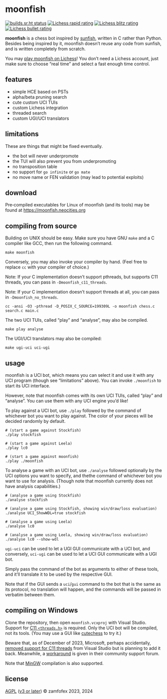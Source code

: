 <!-- moonfish is licensed under the AGPL (v3 or later) -->
<!-- copyright 2023, 2024 zamfofex -->

moonfish
===

[![builds.sr.ht status](https://builds.sr.ht/~zamfofex/moonfish/commits/main.svg)](https://builds.sr.ht/~zamfofex/moonfish/commits/main)
[![Lichess rapid rating](https://lichess-shield.vercel.app/api?username=munfish&format=rapid)](https://lichess.org/@/munfish/perf/rapid)
[![Lichess blitz rating](https://lichess-shield.vercel.app/api?username=munfish&format=blitz)](https://lichess.org/@/munfish/perf/blitz)
[![Lichess bullet rating](https://lichess-shield.vercel.app/api?username=munfish&format=bullet)](https://lichess.org/@/munfish/perf/bullet)

**moonfish** is a chess bot inspired by [sunfish], written in C rather than Python. Besides being inspired by it, moonfish doesn’t reuse any code from sunfish, and is written completely from scratch.

You may [play moonfish on Lichess]! You don’t need a Lichess account, just make sure to choose “real time” and select a fast enough time control.

[sunfish]: <https://github.com/thomasahle/sunfish>
[play moonfish on Lichess]: <https://lichess.org/?user=munfish#friend>

features
---

- simple HCE based on PSTs
- alpha/beta pruning search
- cute custom UCI TUIs
- custom Lichess integration
- threaded search
- custom UGI/UCI translators

limitations
---

These are things that might be fixed eventually.

- the bot will never underpromote
- the TUI will also prevent you from underpromoting
- no transposition table
- no support for `go infinite` or `go mate`
- no move name or FEN validation (may lead to potential exploits)

download
---

Pre‐compiled executables for Linux of moonfish (and its tools) may be found at <https://moonfish.neocities.org>

compiling from source
---

Building on UNIX should be easy. Make sure you have GNU `make` and a C compiler like GCC, then run the following command.

~~~
make moonfish
~~~

Conversely, you may also invoke your compiler by hand. (Feel free to replace `cc` with your compiler of choice.)

Note: If your C implementation doesn’t support pthreads, but supports C11 threads, you can pass in `-Dmoonfish_c11_threads`.

Note: If your C implementation doesn’t support threads at all, you can pass in `-Dmoonfish_no_threads`.

~~~
cc -ansi -O3 -pthread -D_POSIX_C_SOURCE=199309L -o moonfish chess.c search.c main.c
~~~

The two UCI TUIs, called “play” and “analyse”, may also be compiled.

~~~
make play analyse
~~~

The UGI/UCI translators may also be compiled:

~~~
make ugi-uci uci-ugi
~~~

usage
---

moonfish is a UCI bot, which means you can select it and use it with any UCI program (though see “limitations” above). You can invoke `./moonfish` to start its UCI interface.

However, note that moonfish comes with its own UCI TUIs, called “play” and “analyse”. You can use them with any UCI engine you’d like!

To play against a UCI bot, use `./play` followed by the command of whichever bot you want to play against. The color of your pieces will be decided randomly by default.

~~~
# (start a game against Stockfish)
./play stockfish

# (start a game against Leela)
./play lc0

# (start a game against moonfish)
./play ./moonfish
~~~

To analyse a game with an UCI bot, use `./analyse` followed optionally by the UCI options you want to specify, and thethe command of whichever bot you want to use for analysis. (Though note that moonfish currently does not have analysis capabilities.)

~~~
# (analyse a game using Stockfish)
./analyse stockfish

# (analyse a game using Stockfish, showing win/draw/loss evaluation)
./analyse UCI_ShowWDL=true stockfish

# (analyse a game using Leela)
./analyse lc0

# (analyse a game using Leela, showing win/draw/loss evaluation)
./analyse lc0 --show-wdl
~~~

`ugi-uci` can be used to let a UGI GUI communicate with a UCI bot, and conversely, `uci-ugi` can be used to let a UCI GUI communicate with a UGI bot.

Simply pass the command of the bot as arguments to either of these tools, and it’ll translate it to be used by the respective GUI.

Note that if the GUI sends a `uci`/`gui` command to the bot that is the same as its protocol, no translation will happen, and the commands will be passed in verbatim between them.


compiling on Windows
---

Clone the repository, then open `moonfish.vcxproj` with Visual Studio. Support for [C11 `<threads.h>`][C11 threads in VS] is required. Only the UCI bot will be compiled, not its tools. (You may use a GUI like [cutechess] to try it.)

Beware that, as of December of 2023, Microsoft, perhaps accidentally, [removed support for C11 threads][missing C11 threads] from Visual Studio but is planning to add it back. Meanwhile, a [workaround][C11 threads workaround] is given in their community support forum.

Note that [MinGW] compilation is also supported.

[cutechess]: <https://github.com/cutechess/cutechess>
[C11 threads in VS]: <https://devblogs.microsoft.com/cppblog/c11-threads-in-visual-studio-2022-version-17-8-preview-2/>
[missing C11 threads]: <https://developercommunity.visualstudio.com/t/Missing-threadsh-in-MSVC-178/10514752>
[C11 threads workaround]: <https://developercommunity.visualstudio.com/t/Missing-threadsh-in-MSVC-178/10514752#T-N10540847>
[MinGW]: <https://mingw-w64.org>

license
---

[AGPL] ([v3 or later][GPLv3+]) © zamfofex 2023, 2024

[AGPL]: <https://gnu.org/licenses/agpl-3.0>
[GPLv3+]: <https://gnu.org/licenses/gpl-faq.html#VersionThreeOrLater>
